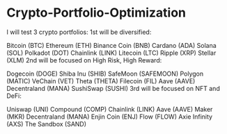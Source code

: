 # Crypto-Portfolio-Optimization

I will test 3 crypto portfolios:
1st will be diversified:

Bitcoin (BTC)
Ethereum (ETH)
Binance Coin (BNB)
Cardano (ADA)
Solana (SOL)
Polkadot (DOT)
Chainlink (LINK)
Litecoin (LTC)
Ripple (XRP)
Stellar (XLM)
2nd will be focused on High Risk, High Reward:

Dogecoin (DOGE)
Shiba Inu (SHIB)
SafeMoon (SAFEMOON)
Polygon (MATIC)
VeChain (VET)
Theta (THETA)
Filecoin (FIL)
Aave (AAVE)
Decentraland (MANA)
SushiSwap (SUSHI)
3rd will be focused on NFT and DeFi:

Uniswap (UNI)
Compound (COMP)
Chainlink (LINK)
Aave (AAVE)
Maker (MKR)
Decentraland (MANA)
Enjin Coin (ENJ)
Flow (FLOW)
Axie Infinity (AXS)
The Sandbox (SAND)
